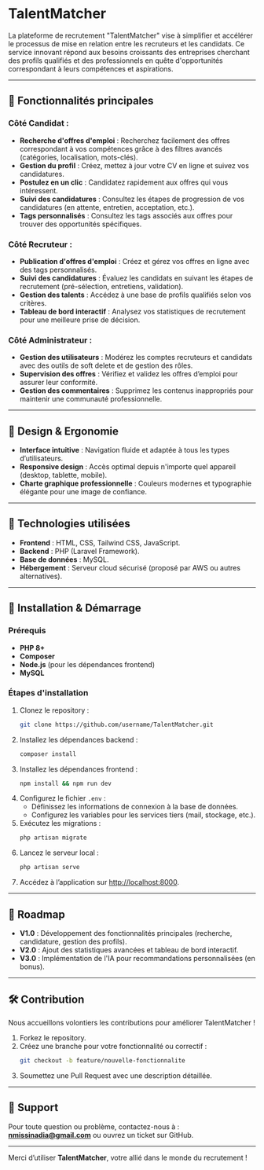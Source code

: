 


# TalentMatcher

La plateforme de recrutement "TalentMatcher" vise à simplifier et accélérer le processus de mise en relation entre les recruteurs et les candidats. Ce service innovant répond aux besoins croissants des entreprises cherchant des profils qualifiés et des professionnels en quête d'opportunités correspondant à leurs compétences et aspirations.

---

## 🌟 Fonctionnalités principales

### Côté Candidat :
- **Recherche d'offres d'emploi** : Recherchez facilement des offres correspondant à vos compétences grâce à des filtres avancés (catégories, localisation, mots-clés).
- **Gestion du profil** : Créez, mettez à jour votre CV en ligne et suivez vos candidatures.
- **Postulez en un clic** : Candidatez rapidement aux offres qui vous intéressent.
- **Suivi des candidatures** : Consultez les étapes de progression de vos candidatures (en attente, entretien, acceptation, etc.).
- **Tags personnalisés** : Consultez les tags associés aux offres pour trouver des opportunités spécifiques.

### Côté Recruteur :
- **Publication d'offres d'emploi** : Créez et gérez vos offres en ligne avec des tags personnalisés.
- **Suivi des candidatures** : Évaluez les candidats en suivant les étapes de recrutement (pré-sélection, entretiens, validation).
- **Gestion des talents** : Accédez à une base de profils qualifiés selon vos critères.
- **Tableau de bord interactif** : Analysez vos statistiques de recrutement pour une meilleure prise de décision.

### Côté Administrateur :
- **Gestion des utilisateurs** : Modérez les comptes recruteurs et candidats avec des outils de soft delete et de gestion des rôles.
- **Supervision des offres** : Vérifiez et validez les offres d’emploi pour assurer leur conformité.
- **Gestion des commentaires** : Supprimez les contenus inappropriés pour maintenir une communauté professionnelle.

---

## 🎨 Design & Ergonomie
- **Interface intuitive** : Navigation fluide et adaptée à tous les types d’utilisateurs.
- **Responsive design** : Accès optimal depuis n'importe quel appareil (desktop, tablette, mobile).
- **Charte graphique professionnelle** : Couleurs modernes et typographie élégante pour une image de confiance.

---

## 🔧 Technologies utilisées
- **Frontend** : HTML, CSS, Tailwind CSS, JavaScript.
- **Backend** : PHP (Laravel Framework).
- **Base de données** : MySQL.
- **Hébergement** : Serveur cloud sécurisé (proposé par AWS ou autres alternatives).

---

## 🚀 Installation & Démarrage

### Prérequis
- **PHP 8+**
- **Composer**
- **Node.js** (pour les dépendances frontend)
- **MySQL**

### Étapes d'installation
1. Clonez le repository :
   ```bash
   git clone https://github.com/username/TalentMatcher.git
   ```
2. Installez les dépendances backend :
   ```bash
   composer install
   ```
3. Installez les dépendances frontend :
   ```bash
   npm install && npm run dev
   ```
4. Configurez le fichier `.env` :
   - Définissez les informations de connexion à la base de données.
   - Configurez les variables pour les services tiers (mail, stockage, etc.).
5. Exécutez les migrations :
   ```bash
   php artisan migrate
   ```
6. Lancez le serveur local :
   ```bash
   php artisan serve
   ```
7. Accédez à l’application sur [http://localhost:8000](http://localhost:8000).

---

## 📅 Roadmap
- **V1.0** : Développement des fonctionnalités principales (recherche, candidature, gestion des profils).
- **V2.0** : Ajout des statistiques avancées et tableau de bord interactif.
- **V3.0** : Implémentation de l'IA pour recommandations personnalisées (en bonus).

---

## 🛠️ Contribution
Nous accueillons volontiers les contributions pour améliorer TalentMatcher !
1. Forkez le repository.
2. Créez une branche pour votre fonctionnalité ou correctif :
   ```bash
   git checkout -b feature/nouvelle-fonctionnalite
   ```
3. Soumettez une Pull Request avec une description détaillée.

---

## 💬 Support
Pour toute question ou problème, contactez-nous à : **nmissinadia@gmail.com** ou ouvrez un ticket sur GitHub.


---

Merci d’utiliser **TalentMatcher**, votre allié dans le monde du recrutement !

